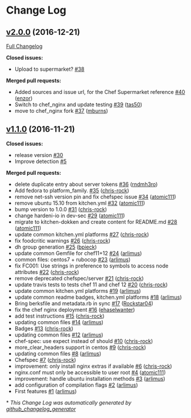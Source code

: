 # Change Log

## [v2.0.0](https://github.com/dev-sec/chef-nginx-hardening/tree/v2.0.0) (2016-12-21)
[Full Changelog](https://github.com/dev-sec/chef-nginx-hardening/compare/v1.1.0...v2.0.0)

**Closed issues:**

- Upload to supermarket? [\#38](https://github.com/dev-sec/chef-nginx-hardening/issues/38)

**Merged pull requests:**

- Added sources and issue url, for the Chef Supermarket reference [\#40](https://github.com/dev-sec/chef-nginx-hardening/pull/40) ([enzor](https://github.com/enzor))
- Switch to chef\_nginx and update testing [\#39](https://github.com/dev-sec/chef-nginx-hardening/pull/39) ([tas50](https://github.com/tas50))
- move to chef\_nginx fork [\#37](https://github.com/dev-sec/chef-nginx-hardening/pull/37) ([mburns](https://github.com/mburns))

## [v1.1.0](https://github.com/dev-sec/chef-nginx-hardening/tree/v1.1.0) (2016-11-21)
**Closed issues:**

- release version [\#30](https://github.com/dev-sec/chef-nginx-hardening/issues/30)
- Improve detection [\#5](https://github.com/dev-sec/chef-nginx-hardening/issues/5)

**Merged pull requests:**

- delete duplicate entry about server tokens [\#36](https://github.com/dev-sec/chef-nginx-hardening/pull/36) ([rndmh3ro](https://github.com/rndmh3ro))
- Add fedora to platform\_family. [\#35](https://github.com/dev-sec/chef-nginx-hardening/pull/35) ([chris-rock](https://github.com/chris-rock))
- remove net-ssh version pin and fix chefspec issue [\#34](https://github.com/dev-sec/chef-nginx-hardening/pull/34) ([atomic111](https://github.com/atomic111))
- remove ubuntu 15.10 from kitchen.yml [\#32](https://github.com/dev-sec/chef-nginx-hardening/pull/32) ([atomic111](https://github.com/atomic111))
- bump version to 1.0.0 [\#31](https://github.com/dev-sec/chef-nginx-hardening/pull/31) ([chris-rock](https://github.com/chris-rock))
- change hardeni-io in dev-sec [\#29](https://github.com/dev-sec/chef-nginx-hardening/pull/29) ([atomic111](https://github.com/atomic111))
- migrate to kitchen-dokken and create content for README.md [\#28](https://github.com/dev-sec/chef-nginx-hardening/pull/28) ([atomic111](https://github.com/atomic111))
- update common kitchen.yml platforms [\#27](https://github.com/dev-sec/chef-nginx-hardening/pull/27) ([chris-rock](https://github.com/chris-rock))
- fix foodcritic warnings [\#26](https://github.com/dev-sec/chef-nginx-hardening/pull/26) ([chris-rock](https://github.com/chris-rock))
- dh group generation [\#25](https://github.com/dev-sec/chef-nginx-hardening/pull/25) ([bpieck](https://github.com/bpieck))
- update common Gemfile for chef11+12 [\#24](https://github.com/dev-sec/chef-nginx-hardening/pull/24) ([arlimus](https://github.com/arlimus))
- common files: centos7 + rubocop [\#23](https://github.com/dev-sec/chef-nginx-hardening/pull/23) ([arlimus](https://github.com/arlimus))
- fix FC001: Use strings in preference to symbols to access node attributes [\#22](https://github.com/dev-sec/chef-nginx-hardening/pull/22) ([chris-rock](https://github.com/chris-rock))
- remove deprecated chefspec/server [\#21](https://github.com/dev-sec/chef-nginx-hardening/pull/21) ([chris-rock](https://github.com/chris-rock))
- update travis tests to tests chef 11 and chef 12 [\#20](https://github.com/dev-sec/chef-nginx-hardening/pull/20) ([chris-rock](https://github.com/chris-rock))
- update common kitchen.yml platforms [\#19](https://github.com/dev-sec/chef-nginx-hardening/pull/19) ([arlimus](https://github.com/arlimus))
- update common readme badges, kitchen.yml platforms [\#18](https://github.com/dev-sec/chef-nginx-hardening/pull/18) ([arlimus](https://github.com/arlimus))
- Bring berksfile and metadata.rb in sync [\#17](https://github.com/dev-sec/chef-nginx-hardening/pull/17) ([Rockstar04](https://github.com/Rockstar04))
- fix the chef nginx deployment [\#16](https://github.com/dev-sec/chef-nginx-hardening/pull/16) ([ehaselwanter](https://github.com/ehaselwanter))
- add test instructions [\#15](https://github.com/dev-sec/chef-nginx-hardening/pull/15) ([chris-rock](https://github.com/chris-rock))
- updating common files [\#14](https://github.com/dev-sec/chef-nginx-hardening/pull/14) ([arlimus](https://github.com/arlimus))
- Badges [\#13](https://github.com/dev-sec/chef-nginx-hardening/pull/13) ([chris-rock](https://github.com/chris-rock))
- updating common files [\#12](https://github.com/dev-sec/chef-nginx-hardening/pull/12) ([arlimus](https://github.com/arlimus))
- chef-spec: use expect instead of should [\#10](https://github.com/dev-sec/chef-nginx-hardening/pull/10) ([chris-rock](https://github.com/chris-rock))
- more\_clear\_headers support in centos [\#9](https://github.com/dev-sec/chef-nginx-hardening/pull/9) ([chris-rock](https://github.com/chris-rock))
- updating common files [\#8](https://github.com/dev-sec/chef-nginx-hardening/pull/8) ([arlimus](https://github.com/arlimus))
- Chefspec [\#7](https://github.com/dev-sec/chef-nginx-hardening/pull/7) ([chris-rock](https://github.com/chris-rock))
- improvement: only install nginx extras if available [\#6](https://github.com/dev-sec/chef-nginx-hardening/pull/6) ([chris-rock](https://github.com/chris-rock))
- nginx.conf must only be accessible to user root [\#4](https://github.com/dev-sec/chef-nginx-hardening/pull/4) ([atomic111](https://github.com/atomic111))
- improvement: handle ubuntu installation methods [\#3](https://github.com/dev-sec/chef-nginx-hardening/pull/3) ([arlimus](https://github.com/arlimus))
- add configuration of compilation flags [\#2](https://github.com/dev-sec/chef-nginx-hardening/pull/2) ([arlimus](https://github.com/arlimus))
- First features [\#1](https://github.com/dev-sec/chef-nginx-hardening/pull/1) ([arlimus](https://github.com/arlimus))



\* *This Change Log was automatically generated by [github_changelog_generator](https://github.com/skywinder/Github-Changelog-Generator)*